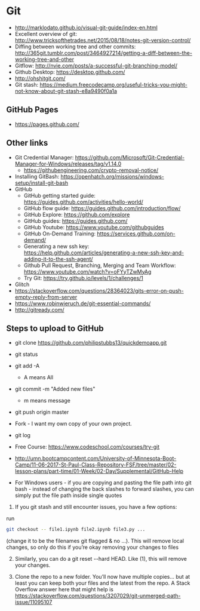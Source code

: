 # Git

* <http://marklodato.github.io/visual-git-guide/index-en.html>
* Excellent overview of git: <http://www.tricksofthetrades.net/2015/08/18/notes-git-version-control/>
* Diffing between working tree and other commits: <http://365git.tumblr.com/post/3464927214/getting-a-diff-between-the-working-tree-and-other>
* Gitflow: <http://nvie.com/posts/a-successful-git-branching-model/>
* Github Desktop: <https://desktop.github.com/>
* <http://ohshitgit.com/>
* Git stash: <https://medium.freecodecamp.org/useful-tricks-you-might-not-know-about-git-stash-e8a9490f0a1a>

## GitHub Pages

* <https://pages.github.com/>

## Other links

* Git Credential Manager: <https://github.com/Microsoft/Git-Credential-Manager-for-Windows/releases/tag/v1.14.0>
	* <https://githubengineering.com/crypto-removal-notice/>
* Installing GitBash: <https://openhatch.org/missions/windows-setup/install-git-bash>
* GitHub
  * GitHub getting started guide: <https://guides.github.com/activities/hello-world/>
  * GitHub flow guide: https://guides.github.com/introduction/flow/
  * GitHub Explore: https://github.com/explore
  * GitHub guides: https://guides.github.com/
  * GitHub Youtube: https://www.youtube.com/githubguides
  * GitHub On-Demand Training: https://services.github.com/on-demand/
  * Generating a new ssh key: <https://help.github.com/articles/generating-a-new-ssh-key-and-adding-it-to-the-ssh-agent/>
  * Github Pull Request, Branching, Merging and Team Workflow: <https://www.youtube.com/watch?v=oFYyTZwMyAg>
  * Try Git: https://try.github.io/levels/1/challenges/1
* Glitch
* https://stackoverflow.com/questions/28364023/gits-error-on-push-empty-reply-from-server
* <https://www.robinwieruch.de/git-essential-commands/>
* <http://gitready.com/>

## Steps to upload to GitHub
* git clone https://github.com/philipstubbs13/quickdemoapp.git
* git status
* git add -A
	* A means All
* git commit -m  "Added new files"
	* m means message
* git push origin master
* Fork - I want my own copy of your own project.
* git log

* Free Course: https://www.codeschool.com/courses/try-git
* http://umn.bootcampcontent.com/University-of-Minnesota-Boot-Camp/11-06-2017-St-Paul-Class-Repository-FSF/tree/master/02-lesson-plans/part-time/01-Week/02-Day/Supplemental/GitHub-Help


* For Windows users - if you are copying and pasting the file path into git bash - instead of changing the back slashes to forward slashes, you can simply put the file path inside single quotes

1. If you git stash and still encounter issues, you have a few options:

  run

  ```bash
  git checkout -- file1.ipynb file2.ipynb file3.py ...
  ```

  (change it to be the filenames git flagged & no ...). This will remove local changes, so only do this if you’re okay removing your changes to files

2. Similarly, you can do a git reset --hard HEAD. Like (1), this will remove your changes.

3. Clone the repo to a new folder. You’ll now have multiple copies... but at least you can keep both your files and the latest from the repo.
A Stack Overflow answer here that might help is <https://stackoverflow.com/questions/3207029/git-unmerged-path-issue/11095107>